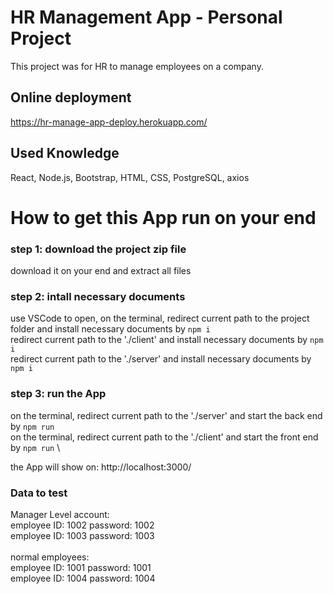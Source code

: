 # HR Management App - Personal Project

This project was for HR to manage employees on a company.

## Online deployment
https://hr-manage-app-deploy.herokuapp.com/

## Used Knowledge

React, Node.js, Bootstrap, HTML, CSS, PostgreSQL, axios


# How to get this App run on your end

### step 1: download the project zip file 

download it on your end and extract all files

### step 2: intall necessary documents

use VSCode to open, on the terminal, redirect current path to the project folder and install necessary documents by `npm i` \
redirect current path to the './client' and install necessary documents by `npm i`\
redirect current path to the './server' and install necessary documents by `npm i` 

### step 3: run the App
on the terminal, redirect current path to the './server' and start the back end by `npm run` \
on the terminal, redirect current path to the './client' and start the front end by `npm run` \


the App will show on: http://localhost:3000/ 



### Data to test
Manager Level account: \
employee ID: 1002     password: 1002\
employee ID: 1003     password: 1003\
\
normal employees:\
employee ID: 1001     password: 1001\
employee ID: 1004     password: 1004
